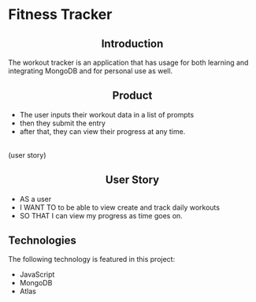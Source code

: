 # Fitness Tracker


<center>

## Introduction

</center>
The workout tracker is an application that has usage for both learning and integrating MongoDB and for personal use as well. 


<center>

## Product

</center>

* The user inputs their workout data in a list of prompts
* then they submit the entry
* after that, they can view their progress at any time.
<p>
<br>
(user story)

<center>

## User Story

</center>

 * AS a user
* I WANT TO to be able to view create and track daily workouts
* SO THAT I can view my progress as time goes on.


## Technologies

</center>

The following technology is featured in this project:
* JavaScript
* MongoDB
* Atlas

<center>





